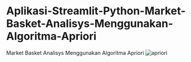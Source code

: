 # Aplikasi-Streamlit-Python-Market-Basket-Analisys-Menggunakan-Algoritma-Apriori
Market Basket Analisys Menggunakan Algoritma Apriori
![apriori](https://github.com/user-attachments/assets/39a5e677-a165-4705-bace-fe1c37d34dc3)
